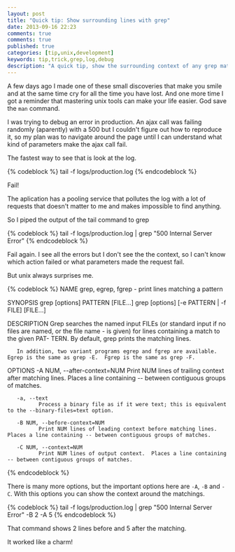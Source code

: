 ```yaml
---
layout: post
title: "Quick tip: Show surrounding lines with grep"
date: 2013-09-16 22:23
comments: true
comments: true
published: true
categories: [tip,unix,development]
keywords: tip,trick,grep,log,debug
description: "A quick tip, show the surrounding context of any grep match. Specially usefull to find error traces in your log"
---
```


A few days ago I made one of these small discoveries that make you smile and at the same time cry for all the time you have lost.
And one more time I got a reminder that mastering unix tools can make your life easier. God save the `man` command.
<!--more-->

I was trying to debug an error in production. An ajax call was failing randomly (aparently) with a 500 but I couldn't figure out how to reproduce it,
so my plan was to navigate around the page until I can understand what kind of parameters make the ajax call fail.

The fastest way to see that is look at the log.

{% codeblock %}
  tail -f logs/production.log
{% endcodeblock %}

Fail!

The aplication has a pooling service that pollutes the log with a lot of requests that doesn't matter to me and makes impossible to find anything.

So I piped the output of the tail command to grep

{% codeblock %}
  tail -f logs/production.log | grep "500 Internal Server Error"
{% endcodeblock %}

Fail again. I see all the errors but I don't see the the context, so I can't know which action failed or what parameters made the request fail.

But unix always surprises me.

{% codeblock %}
NAME
       grep, egrep, fgrep - print lines matching a pattern

SYNOPSIS
       grep [options] PATTERN [FILE...]
       grep [options] [-e PATTERN | -f FILE] [FILE...]

DESCRIPTION
       Grep searches the named input FILEs (or standard input if no files are named, or the file name - is given) for lines containing a match to the given PAT-
       TERN.  By default, grep prints the matching lines.

       In addition, two variant programs egrep and fgrep are available.  Egrep is the same as grep -E.  Fgrep is the same as grep -F.

OPTIONS
       -A NUM, --after-context=NUM
              Print NUM lines of trailing context after matching lines.  Places a line containing -- between contiguous groups of matches.

       -a, --text
              Process a binary file as if it were text; this is equivalent to the --binary-files=text option.

       -B NUM, --before-context=NUM
              Print NUM lines of leading context before matching lines.  Places a line containing -- between contiguous groups of matches.

       -C NUM, --context=NUM
              Print NUM lines of output context.  Places a line containing -- between contiguous groups of matches.
{% endcodeblock %}

There is many more options, but the important options here are `-A`, `-B` and `-C`. With this options you can show the context around the matchings.

{% codeblock %}
  tail -f logs/production.log | grep "500 Internal Server Error" -B 2 -A 5
{% endcodeblock %}

That command shows 2 lines before and 5 after the matching.

It worked like a charm!